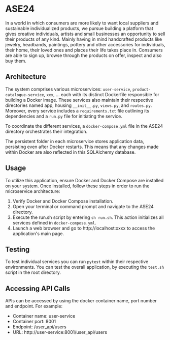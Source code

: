 # ASE24
In a world in which consumers are more likely to want local suppliers and sustainable individualized products, we pursue building a platform that gives creative individuals, artists and small businesses an opportunity to sell their products of any kind. Mainly having in mind handcrafted products like jewelry, headbands, paintings, pottery and other accessories for individuals, their home, their loved ones and places their life takes place in. Consumers are able to sign up, browse through the products on offer, inspect and also buy them.

## Architecture

The system comprises various microservices: `user-service`, `product-catalogue-service`, `xxx`, ... each with its distinct Dockerfile responsible for building a Docker image. These services also maintain their respective directories named app, housing `__init__.py`, `views.py`, and `routes.py`. Moreover, every service includes a `requirements.txt` file outlining its dependencies and a `run.py` file for initiating the service.

To coordinate the different services, a `docker-compose.yml` file in the ASE24 directory orchestrates their integration.

The persistent folder in each microservice stores application data, persisting even after Docker restarts. This means that any changes made within Docker are also reflected in this SQLAlchemy database.


## Usage

To utilize this application, ensure Docker and Docker Compose are installed on your system. Once installed, follow these steps in order to run the microservice architecture:

1. Verify Docker and Docker Compose installation.
2. Open your terminal or command prompt and navigate to the ASE24 directory.
3. Execute the run.sh script by entering `sh run.sh`. This action initializes all services defined in `docker-compose.yml`.
4. Launch a web browser and go to http://localhost:xxxx to access the application's main page.

## Testing
To test individual services you can run `pytest` within their respective environments. You can test the overall application, by executing  the `test.sh` script in the root directory.

## Accessing API Calls
APIs can be accessed by using the docker container name, port number and endpoint.
For example:
* Container name: user-service
* Container port: 8001
* Endpoint: /user_api/users
* URL: http://user-service:8001/user_api/users